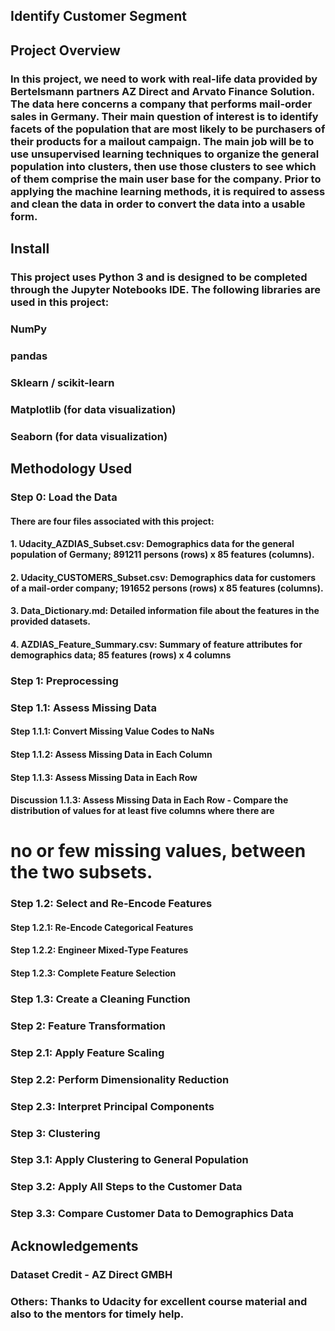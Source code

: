 ## Identify Customer Segment
## Project Overview
### In this project, we need to work with real-life data provided by Bertelsmann partners AZ Direct and Arvato Finance Solution. The data here concerns a company that performs mail-order sales in Germany. Their main question of interest is to identify facets of the population that are most likely to be purchasers of their products for a mailout campaign. The main job will be to use unsupervised learning techniques to organize the general population into clusters, then use those clusters to see which of them comprise the main user base for the company. Prior to applying the machine learning methods, it is required to assess and clean the data in order to convert the data into a usable form.

## Install
### This project uses Python 3 and is designed to be completed through the Jupyter Notebooks IDE. The following libraries are used in this project:

### NumPy
### pandas
### Sklearn / scikit-learn
### Matplotlib (for data visualization)
### Seaborn (for data visualization) 

## Methodology Used 
### Step 0: Load the Data
#### There are four files associated with this project: 
#### 1. Udacity_AZDIAS_Subset.csv: Demographics data for the general population of Germany; 891211 persons (rows) x 85 features (columns).
#### 2. Udacity_CUSTOMERS_Subset.csv: Demographics data for customers of a mail-order company; 191652 persons (rows) x 85 features (columns).
#### 3. Data_Dictionary.md: Detailed information file about the features in the provided datasets.
#### 4. AZDIAS_Feature_Summary.csv: Summary of feature attributes for demographics data; 85 features (rows) x 4 columns

### Step 1: Preprocessing
### Step 1.1: Assess Missing Data
#### Step 1.1.1: Convert Missing Value Codes to NaNs
#### Step 1.1.2: Assess Missing Data in Each Column
#### Step 1.1.3: Assess Missing Data in Each Row
#### Discussion 1.1.3: Assess Missing Data in Each Row - Compare the distribution of values for at least five columns where there are
# no or few missing values, between the two subsets.


### Step 1.2: Select and Re-Encode Features
#### Step 1.2.1: Re-Encode Categorical Features
#### Step 1.2.2: Engineer Mixed-Type Features 
#### Step 1.2.3: Complete Feature Selection

### Step 1.3: Create a Cleaning Function

### Step 2: Feature Transformation
### Step 2.1: Apply Feature Scaling
### Step 2.2: Perform Dimensionality Reduction
### Step 2.3: Interpret Principal Components

### Step 3: Clustering
### Step 3.1: Apply Clustering to General Population
### Step 3.2: Apply All Steps to the Customer Data
### Step 3.3: Compare Customer Data to Demographics Data

## Acknowledgements
### Dataset Credit - AZ Direct GMBH
### Others: Thanks to Udacity for excellent course material and also to the mentors for timely help.
